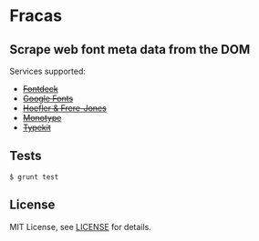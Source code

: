 # Fracas

## Scrape web font meta data from the DOM

Services supported:

- ~~[Fontdeck](http://fontdeck.com/)~~
- ~~[Google Fonts](http://www.google.com/fonts)~~
- ~~[Hoefler & Frere-Jones](http://www.typography.com/cloud/welcome/)~~
- ~~[Monotype](http://www.fonts.com/web-fonts)~~
- ~~[Typekit](https://typekit.com/)~~

## Tests

```
$ grunt test
```

## License

MIT License, see [LICENSE](https://github.com/christophercliff/fracas/blob/master/LICENSE.md) for details.
